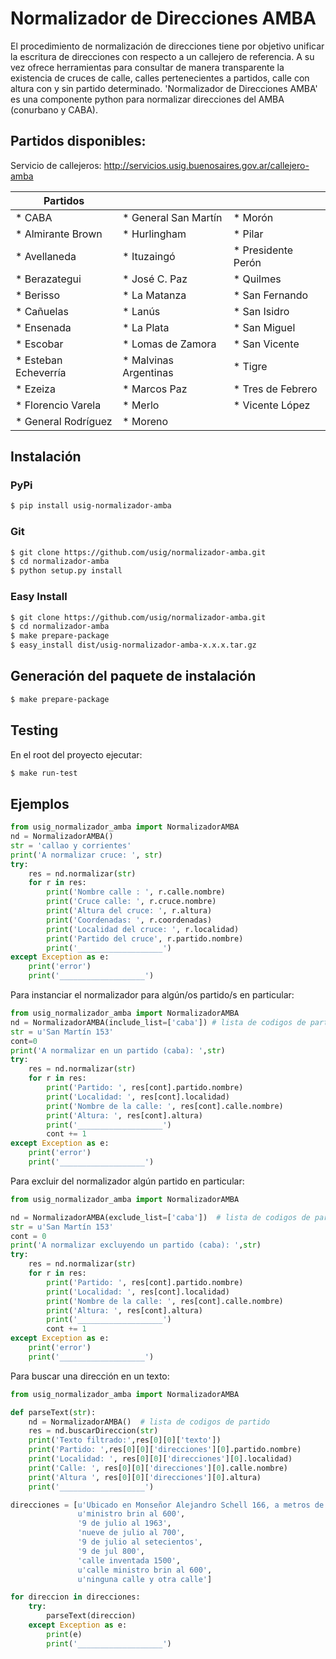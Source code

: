 # Normalizador de Direcciones AMBA
El procedimiento de normalización de direcciones tiene por objetivo unificar la escritura de direcciones con respecto a un callejero de referencia.
A su vez ofrece herramientas para consultar de manera transparente la existencia de cruces de calle, calles pertenecientes a
partidos, calle con altura con y sin partido determinado. 'Normalizador de Direcciones AMBA' es una componente python para normalizar direcciones del AMBA (conurbano y CABA).


## Partidos disponibles:
Servicio de callejeros: http://servicios.usig.buenosaires.gov.ar/callejero-amba

| Partidos                |                         |                         |
|-------------------------|-------------------------|-------------------------|
| * CABA                  | * General San Martín    | * Morón                 |
| * Almirante Brown       | * Hurlingham            | * Pilar                 |
| * Avellaneda            | * Ituzaingó             | * Presidente Perón      |
| * Berazategui           | * José C. Paz           | * Quilmes               |
| * Berisso               | * La Matanza            | * San Fernando          |
| * Cañuelas              | * Lanús                 | * San Isidro            |
| * Ensenada              | * La Plata              | * San Miguel            |
| * Escobar               | * Lomas de Zamora       | * San Vicente           |
| * Esteban Echeverría    | * Malvinas Argentinas   | * Tigre                 |
| * Ezeiza                | * Marcos Paz            | * Tres de Febrero       |
| * Florencio Varela      | * Merlo                 | * Vicente López         |
| * General Rodríguez     | * Moreno                |                         |

## Instalación

### PyPi
```sh
$ pip install usig-normalizador-amba
```
### Git
```sh
$ git clone https://github.com/usig/normalizador-amba.git
$ cd normalizador-amba
$ python setup.py install
```
### Easy Install
```sh
$ git clone https://github.com/usig/normalizador-amba.git
$ cd normalizador-amba
$ make prepare-package
$ easy_install dist/usig-normalizador-amba-x.x.x.tar.gz
```
## Generación del paquete de instalación
```sh
$ make prepare-package
```
## Testing
En el root del proyecto ejecutar:

```sh
$ make run-test
```

## Ejemplos
```python
from usig_normalizador_amba import NormalizadorAMBA
nd = NormalizadorAMBA()
str = 'callao y corrientes'
print('A normalizar cruce: ', str)
try:
    res = nd.normalizar(str)
    for r in res:
        print('Nombre calle : ', r.calle.nombre)
        print('Cruce calle: ', r.cruce.nombre)
        print('Altura del cruce: ', r.altura)
        print('Coordenadas: ', r.coordenadas)
        print('Localidad del cruce: ', r.localidad)
        print('Partido del cruce', r.partido.nombre)
        print('___________________')
except Exception as e:
    print('error')
    print('___________________')
```

Para instanciar el normalizador para algún/os partido/s en particular:

```python
from usig_normalizador_amba import NormalizadorAMBA
nd = NormalizadorAMBA(include_list=['caba']) # lista de codigos de partido
str = u'San Martín 153'
cont=0
print('A normalizar en un partido (caba): ',str)
try:
    res = nd.normalizar(str)
    for r in res:
        print('Partido: ', res[cont].partido.nombre)
        print('Localidad: ', res[cont].localidad)
        print('Nombre de la calle: ', res[cont].calle.nombre)
        print('Altura: ', res[cont].altura)
        print('___________________')
        cont += 1
except Exception as e:
    print('error')
    print('___________________')
```

Para excluir del normalizador algún partido en particular:

```python
from usig_normalizador_amba import NormalizadorAMBA

nd = NormalizadorAMBA(exclude_list=['caba'])  # lista de codigos de partido
str = u'San Martín 153'
cont = 0
print('A normalizar excluyendo un partido (caba): ',str)
try:
    res = nd.normalizar(str)
    for r in res:
        print('Partido: ', res[cont].partido.nombre)
        print('Localidad: ', res[cont].localidad)
        print('Nombre de la calle: ', res[cont].calle.nombre)
        print('Altura: ', res[cont].altura)
        print('___________________')
        cont += 1
except Exception as e:
    print('error')
    print('___________________')
```

Para buscar una dirección en un texto:

```python
from usig_normalizador_amba import NormalizadorAMBA

def parseText(str):
    nd = NormalizadorAMBA()  # lista de codigos de partido
    res = nd.buscarDireccion(str)
    print('Texto filtrado:',res[0][0]['texto'])
    print('Partido: ',res[0][0]['direcciones'][0].partido.nombre)
    print('Localidad: ', res[0][0]['direcciones'][0].localidad)
    print('Calle: ', res[0][0]['direcciones'][0].calle.nombre)
    print('Altura ', res[0][0]['direcciones'][0].altura)
    print('___________________')

direcciones = [u'Ubicado en Monseñor Alejandro Schell 166, a metros de la estación de Lomas de Zamora.',
               u'ministro brin al 600',
               '9 de julio al 1963',
               'nueve de julio al 700',
               '9 de julio al setecientos',
               '9 de jul 800',
               'calle inventada 1500',
               u'calle ministro brin al 600',
               u'ninguna calle y otra calle']

for direccion in direcciones:
    try:
        parseText(direccion)
    except Exception as e:
        print(e)
        print('___________________')    
```
